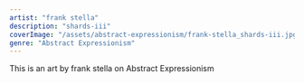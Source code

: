 ```yaml
---
artist: "frank stella"
description: "shards-iii"
coverImage: "/assets/abstract-expressionism/frank-stella_shards-iii.jpg"
genre: "Abstract Expressionism"
---
```

This is an art by frank stella on Abstract Expressionism

